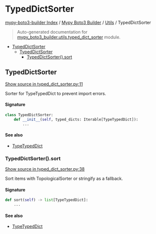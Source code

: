 # TypedDictSorter

[mypy-boto3-builder Index](../../README.md#mypy-boto3-builder-index) /
[Mypy Boto3 Builder](../index.md#mypy-boto3-builder) /
[Utils](./index.md#utils) /
TypedDictSorter

> Auto-generated documentation for [mypy_boto3_builder.utils.typed_dict_sorter](https://github.com/youtype/mypy_boto3_builder/blob/main/mypy_boto3_builder/utils/typed_dict_sorter.py) module.

- [TypedDictSorter](#typeddictsorter)
  - [TypedDictSorter](#typeddictsorter-1)
    - [TypedDictSorter().sort](#typeddictsorter()sort)

## TypedDictSorter

[Show source in typed_dict_sorter.py:11](https://github.com/youtype/mypy_boto3_builder/blob/main/mypy_boto3_builder/utils/typed_dict_sorter.py#L11)

Sorter for TypeTypedDict to prevent import errors.

#### Signature

```python
class TypedDictSorter:
    def __init__(self, typed_dicts: Iterable[TypeTypedDict]):
        ...
```

#### See also

- [TypeTypedDict](../type_annotations/type_typed_dict.md#typetypeddict)

### TypedDictSorter().sort

[Show source in typed_dict_sorter.py:38](https://github.com/youtype/mypy_boto3_builder/blob/main/mypy_boto3_builder/utils/typed_dict_sorter.py#L38)

Sort items with TopologicalSorter or stringify as a fallback.

#### Signature

```python
def sort(self) -> list[TypeTypedDict]:
    ...
```

#### See also

- [TypeTypedDict](../type_annotations/type_typed_dict.md#typetypeddict)


